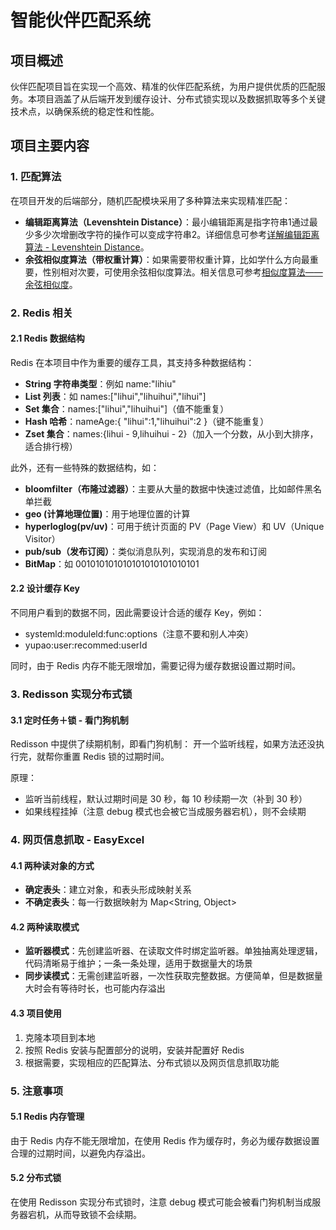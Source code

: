 # 智能伙伴匹配系统

## 项目概述
伙伴匹配项目旨在实现一个高效、精准的伙伴匹配系统，为用户提供优质的匹配服务。本项目涵盖了从后端开发到缓存设计、分布式锁实现以及数据抓取等多个关键技术点，以确保系统的稳定性和性能。

## 项目主要内容

### 1. 匹配算法
在项目开发的后端部分，随机匹配模块采用了多种算法来实现精准匹配：
- **编辑距离算法（Levenshtein Distance）**：最小编辑距离是指字符串1通过最少多少次增删改字符的操作可以变成字符串2。详细信息可参考[详解编辑距离算法 - Levenshtein Distance](https://blog.csdn.net/...)。
- **余弦相似度算法（带权重计算）**：如果需要带权重计算，比如学什么方向最重要，性别相对次要，可使用余弦相似度算法。相关信息可参考[相似度算法——余弦相似度](https://blog.csdn.net/...)。

### 2. Redis 相关
#### 2.1 Redis 数据结构
Redis 在本项目中作为重要的缓存工具，其支持多种数据结构：
- **String 字符串类型**：例如 name:"lihiu"
- **List 列表**：如 names:["lihui","lihuihui","lihui"]
- **Set 集合**：names:["lihui","lihuihui"]（值不能重复）
- **Hash 哈希**：nameAge:{ "lihui":1,"lihuihui":2 }（键不能重复）
- **Zset 集合**：names:{lihui - 9,lihuihui - 2}（加入一个分数，从小到大排序，适合排行榜）

此外，还有一些特殊的数据结构，如：
- **bloomfilter（布隆过滤器）**：主要从大量的数据中快速过滤值，比如邮件黑名单拦截
- **geo (计算地理位置)**：用于地理位置的计算
- **hyperloglog(pv/uv)**：可用于统计页面的 PV（Page View）和 UV（Unique Visitor）
- **pub/sub（发布订阅）**：类似消息队列，实现消息的发布和订阅
- **BitMap**：如 001010101010101010101010101

#### 2.2 设计缓存 Key
不同用户看到的数据不同，因此需要设计合适的缓存 Key，例如：
- systemld:moduleld:func:options（注意不要和别人冲突）
- yupao:user:recommed:userId

同时，由于 Redis 内存不能无限增加，需要记得为缓存数据设置过期时间。

### 3. Redisson 实现分布式锁
#### 3.1 定时任务＋锁 - 看门狗机制
Redisson 中提供了续期机制，即看门狗机制：
开一个监听线程，如果方法还没执行完，就帮你重置 Redis 锁的过期时间。

原理：
- 监听当前线程，默认过期时间是 30 秒，每 10 秒续期一次（补到 30 秒）
- 如果线程挂掉（注意 debug 模式也会被它当成服务器宕机），则不会续期

### 4. 网页信息抓取 - EasyExcel
#### 4.1 两种读对象的方式
- **确定表头**：建立对象，和表头形成映射关系
- **不确定表头**：每一行数据映射为 Map<String, Object>

#### 4.2 两种读取模式
- **监听器模式**：先创建监听器、在读取文件时绑定监听器。单独抽离处理逻辑，代码清晰易于维护；一条一条处理，适用于数据量大的场景
- **同步读模式**：无需创建监听器，一次性获取完整数据。方便简单，但是数据量大时会有等待时长，也可能内存溢出

#### 4.3 项目使用
1. 克隆本项目到本地
2. 按照 Redis 安装与配置部分的说明，安装并配置好 Redis
3. 根据需要，实现相应的匹配算法、分布式锁以及网页信息抓取功能

### 5. 注意事项
#### 5.1 Redis 内存管理
由于 Redis 内存不能无限增加，在使用 Redis 作为缓存时，务必为缓存数据设置合理的过期时间，以避免内存溢出。

#### 5.2 分布式锁
在使用 Redisson 实现分布式锁时，注意 debug 模式可能会被看门狗机制当成服务器宕机，从而导致锁不会续期。